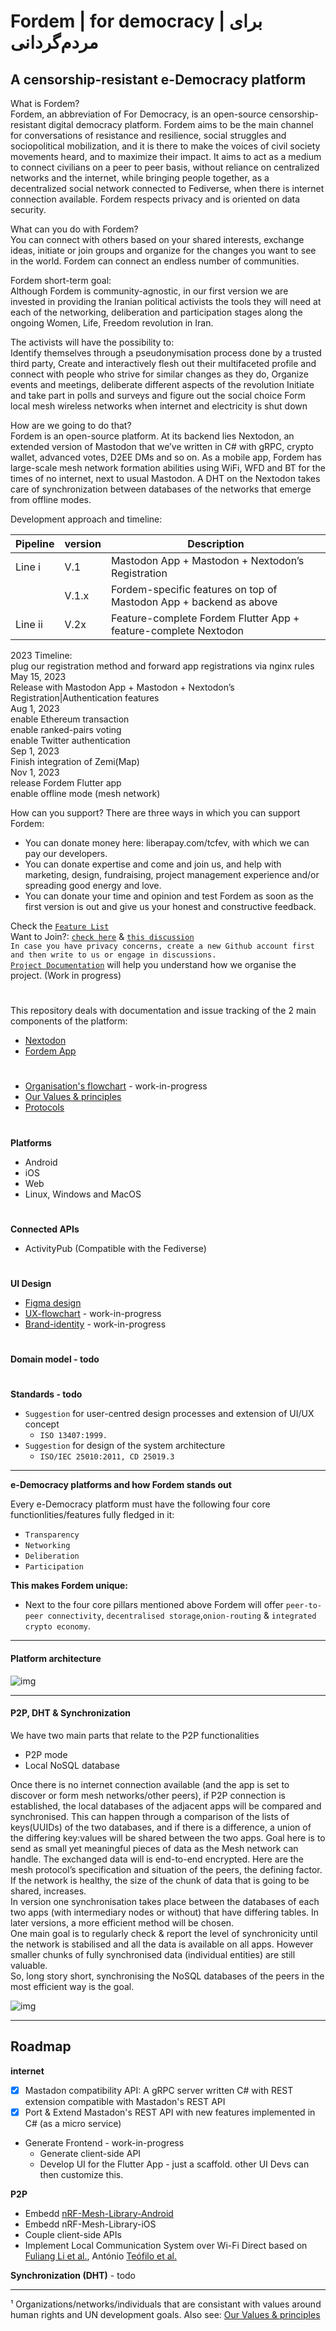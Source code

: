 
# Fordem | for democracy | برای مردم‌گردانی
## A censorship-resistant e-Democracy platform  
  
What is Fordem?  
Fordem, an abbreviation of For Democracy, is an open-source censorship-resistant digital democracy platform. Fordem aims to be the main channel for conversations of resistance and resilience, social struggles and sociopolitical mobilization, and it is there to make the voices of civil society movements heard, and to maximize their impact. It aims to act as a medium to connect civilians on a peer to peer basis, without reliance on centralized networks and the internet, while bringing people together, as a decentralized social network connected to Fediverse, when there is internet connection available.
Fordem respects privacy and is oriented on data security. 
  
What can you do with Fordem?  
You can connect with others based on your shared interests, exchange ideas, initiate or join groups and organize for the changes you want to see in the world. Fordem can connect an endless number of communities.
  
Fordem short-term goal:  
Although Fordem is community-agnostic, in our first version we are invested in providing the Iranian political activists the tools they will need at each of the networking, deliberation and participation stages along the ongoing Women, Life, Freedom revolution in Iran.
  
The activists will have the possibility to:  
Identify themselves through a pseudonymisation process done by a trusted third party,
Create and interactively flesh out their multifaceted profile and connect with people who strive for similar changes as they do,
Organize events and meetings, deliberate different aspects of the revolution
Initiate and take part in polls and surveys and figure out the social choice
Form local mesh wireless networks when internet and electricity is shut down 
  
How are we going to do that?  
Fordem is an open-source platform. At its backend lies Nextodon, an extended version of Mastodon that we’ve written in C# with gRPC, crypto wallet, advanced votes, D2EE DMs and so on. As a mobile app, Fordem has large-scale mesh network formation abilities using WiFi, WFD and BT for the times of no internet, next to usual Mastodon. A DHT on the Nextodon takes care of synchronization between databases of the networks that emerge from offline modes.


Development approach and timeline:


|Pipeline|version|Description|
|-	|-	|-									|
|Line i| V.1 | Mastodon App + Mastodon + Nextodon’s Registration|Authentication features|
|	|V.1.x| Fordem-specific features on top of Mastodon App + backend as above	|
| Line ii|V.2x|Feature-complete Fordem Flutter App + feature-complete Nextodon		|

2023 Timeline:  
plug our registration method and forward app registrations via nginx rules  
May 15, 2023  
Release with Mastodon App + Mastodon + Nextodon’s Registration|Authentication features  
Aug 1, 2023  
enable Ethereum transaction  
enable ranked-pairs voting  
enable Twitter authentication  
Sep 1, 2023  
Finish integration of  Zemi(Map)  
Nov 1, 2023  
release Fordem Flutter app  
enable offline mode (mesh network)
  
How can you support?
There are three ways in which you can support Fordem:  
- You can donate money here: liberapay.com/tcfev, with which we can pay our developers.
- You can donate expertise and come and join us, and help with marketing, design, fundraising, project management experience and/or spreading good energy and love. 
- You can donate your time and opinion and test Fordem as soon as the first version is out and give us your honest and constructive feedback.
    
Check the [`Feature List`](https://github.com/tcfev/forDem/issues/85)  
Want to Join?: [`check here`](https://github.com/tcfev/forDem/issues/61)  & [`this discussion`](https://github.com/tcfev/forDem/discussions/52)  
`In case you have privacy concerns, create a new Github account first and then write to us or engage in discussions.`  
[`Project Documentation`](https://github.com/tcfev/forDem-documentation) will help you understand how we organise the project. (Work in progress)
#
This repository deals with documentation and issue tracking of the 2 main components of the platform:
* [Nextodon](https://github.com/tcfev/nextodon)
* [Fordem App](https://github.com/tcfev/fordem-app)
#
* [Organisation's flowchart](https://github.com/tcfev/fordem/blob/main/.assets/organisation.md) - work-in-progress
* [Our Values & principles](https://github.com/tcfev/fordem/issues/57)
* [Protocols](https://github.com/tcfev/fordem/tree/main/.assets/.protocols)
#
**Platforms**
- Android
- iOS
- Web
- Linux, Windows and MacOS
#
**Connected APIs**
- ActivityPub (Compatible with the Fediverse)
#
**UI Design**  
* [Figma design](https://www.figma.com/file/VHFRoqXfhc2ThZQMZUXcje/%D8%A8%D8%B1%D8%A7%DB%8C-%D9%85%D8%B1%D8%AF%D9%85%E2%80%8C%D8%B3%D8%A7%D9%84%D8%A7%D8%B1%DB%8C%2Ff%C3%BCrDem?node-id=0%3A1)  
* [UX-flowchart](https://github.com/tcfev/forDem/blob/main/.assets/ux-flowchart.md) - work-in-progress
* [Brand-identity](https://github.com/tcfev/forDem/blob/main/.assets/brand-identity.md) - work-in-progress  
#
**Domain model - todo**  
#
**Standards - todo**  
- `Suggestion` for user-centred design processes and extension of UI/UX concept
    * `ISO 13407:1999.`
- `Suggestion` for design of the system architecture
    * `ISO/IEC 25010:2011, CD 25019.3`
---
**e-Democracy platforms and how Fordem stands out**  

Every e-Democracy platform must have the following four core functionlities/features fully fledged in it: 
- `Transparency`
- `Networking`
- `Deliberation`
- `Participation`

**This makes Fordem unique:**  
* Next to the four core pillars mentioned above Fordem will offer `peer-to-peer connectivity`, `decentralised storage`,`onion-routing` & `integrated crypto economy`.
---
#### Platform architecture
![img](https://github.com/tcfev/forDem/blob/main/.assets/Fordem%20Architecture-Architecture.drawio.png)

---
#### P2P, DHT & Synchronization
We have two main parts that relate to the P2P functionalities  
- P2P mode  
- Local NoSQL database  
  
Once there is no internet connection available (and the app is set to discover or form mesh networks/other peers), if P2P connection is established, the local databases of the adjacent apps will be compared and synchronised. This can happen through a comparison of the lists of keys(UUIDs) of the two databases, and if there is a difference, a union of the differing key:values will be shared between the two apps. Goal here is to send as small yet meaningful pieces of data as the Mesh network can handle. The exchanged data will is end-to-end encrypted.
Here are the mesh protocol’s specification and situation of the peers, the defining factor.  
If the network is healthy, the size of the chunk of data that is going to be shared, increases.  
In version one synchronisation takes place between the databases of each two apps (with intermediary nodes or without) that have differing tables. In later versions, a more efficient method will be chosen.  
One main goal is to regularly check & report the level of synchronicity until the network is stabilised and all the data is available on all apps. However smaller chunks of fully synchronised data (individual entities) are still valuable.  
So, long story short, synchronising the NoSQL databases of the peers in the most efficient way is the goal.
  
![img](https://github.com/tcfev/forDem/blob/main/.assets/forDem-P2P-DHT-Diagramm.drawio.png)

---

## Roadmap
**internet**
 - [x] Mastadon compatibility API: A gRPC server written C# with REST extension compatible with Mastadon's REST API
 - [x] Port & Extend Mastadon's REST API with new features implemented in C# (as a micro service) 
 - Generate Frontend - work-in-progress
	 - Generate client-side API
	 - Develop UI for the Flutter App - just a scaffold. other UI Devs can then customize this.

**P2P**
- Embedd [nRF-Mesh-Library-Android](https://github.com/NordicSemiconductor/Android-nRF-Mesh-Library) 
- Embedd nRF-Mesh-Library-iOS
- Couple client-side APIs
- Implement Local Communication System over Wi-Fi Direct based on [Fuliang Li et al.](https://ieeexplore.ieee.org/document/9011605), António [Teófilo et al.](https://www.researchgate.net/publication/352213057_RedMesh_A_WiFi-Direct_Network_Formation_Algorithm_for_Large-Scale_Scenarios)

**Synchronization (DHT)** - todo

---
¹ Organizations/networks/individuals that are consistant with values around human rights and UN development goals. Also see: [Our Values & principles](https://github.com/tcfev/forDem/issues/57)

